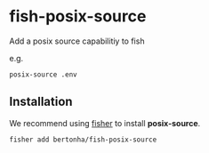 # fish-posix-source
Add a posix source capabilitiy to fish

e.g.

```
posix-source .env
```

## Installation

We recommend using [fisher](https://github.com/jorgebucaran/fisher) to install **posix-source**.

```
fisher add bertonha/fish-posix-source
```
